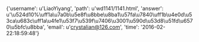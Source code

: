 {'username': u'LiaoYiyang', 'path': u'wd1141/1141.html', 'answer': u'\u524d10%\uff1a\u7a0b\u5e8f\u8bbe\u8ba1\u57fa\u7840\uff1b\u4e0d\u53ca\u683c\uff1a\u4fe1\u53f7\u539f\u7406\u3001\u590d\u53d8\u51fd\u6570\u5bfc\u8bba', 'email': u'crystalian@126.com', 'time': '2016-02-22:18:59:48'}